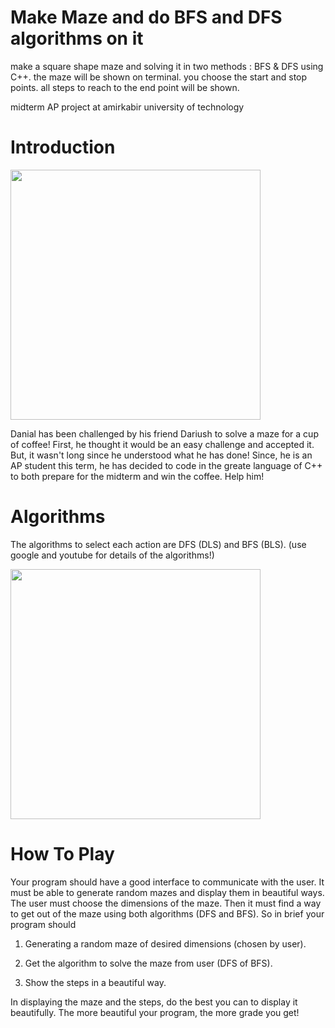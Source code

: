 # Make Maze and do BFS and DFS algorithms on it
make a square shape maze and solving it in two methods : BFS & DFS
using C++. the maze will be shown on terminal. you choose the start and stop points. all steps to reach to the end point will be shown.

midterm AP project at amirkabir university of technology
  
# Introduction

<img src="stuff/f1.jpg" width="400" class="center" />

Danial has been challenged by his friend Dariush to solve a maze for a cup of coffee! First, he thought it would be an easy challenge and accepted it. But, it wasn't long since he understood what he has done! Since, he is an AP student this term, he has decided to code in the greate language of C++ to both prepare for the midterm and win the coffee. Help him!

# Algorithms

The algorithms to select each action are DFS (DLS) and BFS (BLS). (use google and youtube for details of the algorithms!)

<img src="stuff/f2.png" width="400" class="center" />


# How To Play

Your program should have a good interface to communicate with the user. It must be able to generate random mazes and display them in beautiful ways. The user must choose the dimensions of the maze. Then it must find a way to get out of the maze using both algorithms (DFS and BFS). So in brief your program should

  1. Generating a random maze of desired dimensions (chosen by user).

  2. Get the algorithm to solve the maze from user (DFS of BFS).

  3. Show the steps in a beautiful way.
   
In displaying the maze and the steps, do the best you can to display it beautifully. The more beautiful your program, the more grade you get!
